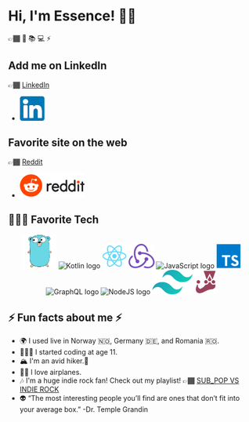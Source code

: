 # Hi, I'm Essence! 👋🏾

👉🏾 🚀 📚 💻 ⚡ <br/>

## Add me on LinkedIn  

👉🏾 [LinkedIn](https://www.linkedin.com/in/upper-lefty/)<br/>

 - <img height="50px" src="./images/linkedin.svg" alt="Linkedin logo"/> 

## Favorite site on the web

👉🏾 [Reddit](https://www.reddit.com/)
 - <img height="50px" src="./images/reddit-logo-new.svg" alt="Reddit logo"/>

## 👩🏽‍💻 Favorite Tech

<div align="center">

<img height="70px" src="./images/go.svg" alt="Go logo"/>

<img height="50px" src="https://upload.wikimedia.org/wikipedia/commons/0/06/Kotlin_Icon.svg" alt="Kotlin logo"/>

<img height="50px" src="./images/react.svg" alt="ReactJS logo"/> 

<img height="50px" src="./images/redux.svg" alt="Redux logo"/>

<img height="50px" src="https://upload.wikimedia.org/wikipedia/commons/thumb/6/6a/JavaScript-logo.png/480px-JavaScript-logo.png" alt="JavaScript logo"/> 

<img height="50px" src="./images/typescript.svg" alt="Typescript logo"/>

<img height="50px" src="https://graphql.org/img/logo.svg" alt="GraphQL logo"/>

<img height="50px" src="https://upload.wikimedia.org/wikipedia/commons/d/d9/Node.js_logo.svg" alt="NodeJS logo"/> 


<img height="50px" src="./images/tailwindcss.svg" alt="Tailwindcss logo"/>

<img height="50px" src="./images/jest.svg" alt="Jest logo"/>

</div>

## ⚡ Fun facts about me ⚡

- 🌍 I used live in Norway 🇳🇴, Germany 🇩🇪, and Romania 🇷🇴.
- 👩🏽‍💻 I started coding at age 11.
- 🏔 I'm an avid hiker.🥾 
- 🛫🛬 I love airplanes.
- 🎶 I'm a huge indie rock fan! Check out my playlist! 👉🏾 [SUB_POP VS INDIE ROCK](https://soundcloud.com/upper-lefty/sets/sub_pop-vs-indie-rock)
- 👽 “The most interesting people you’ll find are ones that don’t fit into your average box.” -Dr. Temple Grandin

